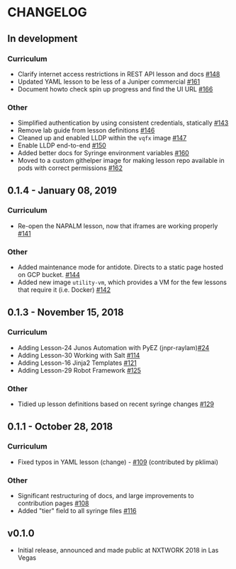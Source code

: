 # CHANGELOG

## In development

### Curriculum

- Clarify internet access restrictions in REST API lesson and docs [#148](https://github.com/nre-learning/antidote/pull/148)
- Updated YAML lesson to be less of a Juniper commercial [#161](https://github.com/nre-learning/antidote/pull/161)
- Document howto check spin up progress and find the UI URL [#166](https://github.com/nre-learning/antidote/pull/166)

### Other

- Simplified authentication by using consistent credentials, statically [#143](https://github.com/nre-learning/antidote/pull/143)
- Remove lab guide from lesson definitions [#146](https://github.com/nre-learning/antidote/pull/146)
- Cleaned up and enabled LLDP within the `vqfx` image [#147](https://github.com/nre-learning/antidote/pull/147)
- Enable LLDP end-to-end [#150](https://github.com/nre-learning/antidote/pull/150)
- Added better docs for Syringe environment variables [#160](https://github.com/nre-learning/antidote/pull/160)
- Moved to a custom githelper image for making lesson repo available in pods with correct permissions [#162](https://github.com/nre-learning/antidote/pull/162)

## 0.1.4 - January 08, 2019

### Curriculum

- Re-open the NAPALM lesson, now that iframes are working properly [#141](https://github.com/nre-learning/antidote/pull/141)

### Other

- Added maintenance mode for antidote. Directs to a static page hosted on GCP bucket. [#144](https://github.com/nre-learning/antidote/pull/144)
- Added new image `utility-vm`, which provides a VM for the few lessons that require it (i.e. Docker) [#142](https://github.com/nre-learning/antidote/pull/142)

## 0.1.3 - November 15, 2018

### Curriculum

- Adding Lesson-24 Junos Automation with PyEZ (jnpr-raylam)[#24](https://github.com/nre-learning/antidote/pull/117)
- Adding Lesson-30 Working with Salt [#114](https://github.com/nre-learning/antidote/pull/114)
- Adding Lesson-16 Jinja2 Templates [#121](https://github.com/nre-learning/antidote/pull/121)
- Adding Lesson-29 Robot Framework [#125](https://github.com/nre-learning/antidote/pull/125)

### Other

- Tidied up lesson definitions based on recent syringe changes [#129](https://github.com/nre-learning/antidote/pull/129)

## 0.1.1 - October 28, 2018

### Curriculum

- Fixed typos in YAML lesson (change) - [#109](https://github.com/nre-learning/antidote/pull/109) (contributed by pklimai)

### Other

- Significant restructuring of docs, and large improvements to contribution pages [#108](https://github.com/nre-learning/antidote/pull/108)
- Added "tier" field to all syringe files [#116](https://github.com/nre-learning/antidote/pull/116)

## v0.1.0

- Initial release, announced and made public at NXTWORK 2018 in Las Vegas
